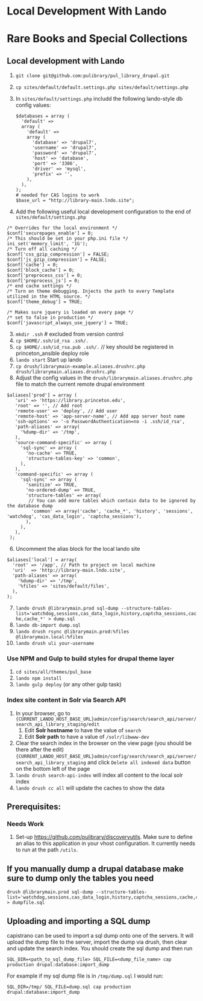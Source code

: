 # Local Development With Lando
# Rare Books and Special Collections

## Local development with Lando



1. `git clone git@github.com:pulibrary/pul_library_drupal.git`
2. `cp sites/default/default.settings.php sites/default/settings.php`
3. In `sites/default/settings.php` includd the following lando-style db config values:

    ```
    $databases = array (
      'default' =>
      array (
        'default' =>
        array (
          'database' => 'drupal7',
          'username' => 'drupal7',
          'password' => 'drupal7',
          'host' => 'database',
          'port' => '3306',
          'driver' => 'mysql',
          'prefix' => '',
        ),
      ),
    );
    # needed for CAS logins to work
    $base_url = "http://library-main.lndo.site";
    ```
3. Add the following useful local development configuration to the end of `sites/default/settings.php`
```
/* Overrides for the local environment */
$conf['securepages_enable'] = 0;
/* This should be set in your php.ini file */
ini_set('memory_limit', '1G');
/* Turn off all caching */
$conf['css_gzip_compression'] = FALSE;
$conf['js_gzip_compression'] = FALSE;
$conf['cache'] = 0;
$conf['block_cache'] = 0;
$conf['preprocess_css'] = 0;
$conf['preprocess_js'] = 0;
/* end cache settings */
/* Turn on theme debugging. Injects the path to every Template utilized in the HTML source. */
$conf['theme_debug'] = TRUE;

/* Makes sure jquery is loaded on every page */
/* set to false in production */
$conf['javascript_always_use_jquery'] = TRUE;
```
3. `mkdir .ssh` # excluded from version control
4. `cp $HOME/.ssh/id_rsa .ssh/.`
5. `cp $HOME/.ssh/id_rsa.pub .ssh/.` // key should be registered in princeton_ansible deploy role
3. `lando start` Start up lando
4. `cp drush/librarymain-example.aliases.drushrc.php drush/librarymain.aliases.drushrc.php`
5. Adjust the config values in the  `drush/librarymain.aliases.drushrc.php` file to match the current remote drupal environment
```
$aliases['prod'] = array (
   'uri' => 'https://library.princeton.edu',
   'root' => '', // Add root
   'remote-user' => 'deploy', // Add user
   'remote-host' => 'app-server-name', // Add app server host name
   'ssh-options' => '-o PasswordAuthentication=no -i .ssh/id_rsa',
   'path-aliases' => array(
     '%dump-dir' => '/tmp',
   ),
   'source-command-specific' => array (
     'sql-sync' => array (
       'no-cache' => TRUE,
       'structure-tables-key' => 'common',
     ),
   ),
   'command-specific' => array (
     'sql-sync' => array (
       'sanitize' => TRUE,
       'no-ordered-dump' => TRUE,
       'structure-tables' => array(
        // You can add more tables which contain data to be ignored by the database dump
         'common' => array('cache', 'cache_*', 'history', 'sessions', 'watchdog', 'cas_data_login', 'captcha_sessions'),
       ),
     ),
   ),
 );
```
6. Uncomment the alias block for the local lando site
```
$aliases['local'] = array(
  'root' => '/app', // Path to project on local machine
  'uri'  => 'http://library-main.lndo.site',
  'path-aliases' => array(
    '%dump-dir' => '/tmp',
    '%files' => 'sites/default/files',
  ),
);
```
7. `lando drush @librarymain.prod sql-dump --structure-tables-list='watchdog,sessions,cas_data_login,history,captcha_sessions,cache,cache_*' > dump.sql`
8. `lando db-import dump.sql`
9. `lando drush rsync @librarymain.prod:%files @librarymain.local:%files`
10. `lando drush uli your-username`

### Use NPM and Gulp to build styles for drupal theme layer

1. `cd sites/all/themes/pul_base`
2. `lando npm install`
3. `lando gulp deploy` (or any other gulp task)

### Index site content in Solr via Search API

1. In your browser, go to `{CURRENT_LANDO_HOST_BASE_URL}admin/config/search/search_api/server/search_api_library_staging/edit`
   1. Edit **Solr hostname** to have the value of `search`
   1. Edit **Solr path** to have a value of `/solr/libwww-dev`
1. Clear the search index in the browser on the view page (you should be there after the edit) `{CURRENT_LANDO_HOST_BASE_URL}admin/config/search/search_api/server/search_api_library_staging` and click `Delete all indexed data` button on the bottom left of the page
1. `lando drush search-api-index` will index all content to the local solr index
1. `lando drush cc all` will update the caches to show the data

## Prerequisites:

### Needs Work ###
1. Set-up https://github.com/pulibrary/discoveryutils. Make sure to define an alias to this application in your vhost configuration. It currently needs to run at the path `/utils`.

## If you manually dump a drupal database make sure to dump only the tables you need
```
drush @librarymain.prod sql-dump --structure-tables-list='watchdog,sessions,cas_data_login,history,captcha_sessions,cache,cache_*' > dumpfile.sql
```

## Uploading and importing a SQL dump
capistrano can be used to import a sql dump onto one of the servers.  It will upload the dump file to the server, import the dump via drush, then clear and update the search index. You should create the sql dump and then run
```
SQL_DIR=<path_to_sql_dump_file> SQL_FILE=<dump_file_name> cap production drupal:database:import_dump
```

For example if my sql dump file is in `/tmp/dump.sql` I would run:
```
SQL_DIR=/tmp/ SQL_FILE=dump.sql cap production drupal:database:import_dump
```